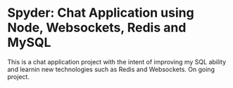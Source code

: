# Spyder: Chat Application using Node, Websockets, Redis and MySQL

This is a chat application project with the intent of improving my SQL ability and learnin new technologies such as Redis and Websockets. On going project.
